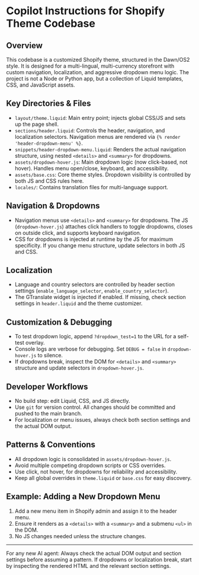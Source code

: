 # Copilot Instructions for Shopify Theme Codebase

## Overview
This codebase is a customized Shopify theme, structured in the Dawn/OS2 style. It is designed for a multi-lingual, multi-currency storefront with custom navigation, localization, and aggressive dropdown menu logic. The project is not a Node or Python app, but a collection of Liquid templates, CSS, and JavaScript assets.

## Key Directories & Files
- `layout/theme.liquid`: Main entry point; injects global CSS/JS and sets up the page shell.
- `sections/header.liquid`: Controls the header, navigation, and localization selectors. Navigation menus are rendered via `{% render 'header-dropdown-menu' %}`.
- `snippets/header-dropdown-menu.liquid`: Renders the actual navigation structure, using nested `<details>` and `<summary>` for dropdowns.
- `assets/dropdown-hover.js`: Main dropdown logic (now click-based, not hover). Handles menu open/close, keyboard, and accessibility.
- `assets/base.css`: Core theme styles. Dropdown visibility is controlled by both JS and CSS rules here.
- `locales/`: Contains translation files for multi-language support.

## Navigation & Dropdowns
- Navigation menus use `<details>` and `<summary>` for dropdowns. The JS (`dropdown-hover.js`) attaches click handlers to toggle dropdowns, closes on outside click, and supports keyboard navigation.
- CSS for dropdowns is injected at runtime by the JS for maximum specificity. If you change menu structure, update selectors in both JS and CSS.

## Localization
- Language and country selectors are controlled by header section settings (`enable_language_selector`, `enable_country_selector`).
- The GTranslate widget is injected if enabled. If missing, check section settings in `header.liquid` and the theme customizer.

## Customization & Debugging
- To test dropdown logic, append `?dropdown_test=1` to the URL for a self-test overlay.
- Console logs are verbose for debugging. Set `DEBUG = false` in `dropdown-hover.js` to silence.
- If dropdowns break, inspect the DOM for `<details>` and `<summary>` structure and update selectors in `dropdown-hover.js`.

## Developer Workflows
- No build step: edit Liquid, CSS, and JS directly.
- Use `git` for version control. All changes should be committed and pushed to the main branch.
- For localization or menu issues, always check both section settings and the actual DOM output.

## Patterns & Conventions
- All dropdown logic is consolidated in `assets/dropdown-hover.js`.
- Avoid multiple competing dropdown scripts or CSS overrides.
- Use click, not hover, for dropdowns for reliability and accessibility.
- Keep all global overrides in `theme.liquid` or `base.css` for easy discovery.

## Example: Adding a New Dropdown Menu
1. Add a new menu item in Shopify admin and assign it to the header menu.
2. Ensure it renders as a `<details>` with a `<summary>` and a submenu `<ul>` in the DOM.
3. No JS changes needed unless the structure changes.

---

For any new AI agent: Always check the actual DOM output and section settings before assuming a pattern. If dropdowns or localization break, start by inspecting the rendered HTML and the relevant section settings.
